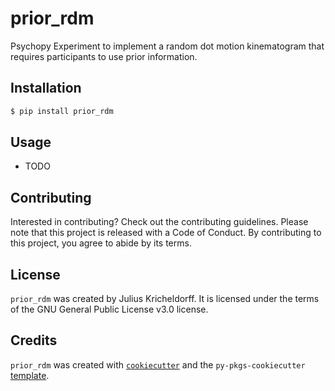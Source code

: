 # prior_rdm

Psychopy Experiment to implement a random dot motion kinematogram that requires participants to use prior information.

## Installation

```bash
$ pip install prior_rdm
```

## Usage

- TODO

## Contributing

Interested in contributing? Check out the contributing guidelines. Please note that this project is released with a Code of Conduct. By contributing to this project, you agree to abide by its terms.

## License

`prior_rdm` was created by Julius Kricheldorff. It is licensed under the terms of the GNU General Public License v3.0 license.

## Credits

`prior_rdm` was created with [`cookiecutter`](https://cookiecutter.readthedocs.io/en/latest/) and the `py-pkgs-cookiecutter` [template](https://github.com/py-pkgs/py-pkgs-cookiecutter).
